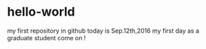 # hello-world
my first repository in github
today is Sep.12th,2016
my first day as a graduate student
come on !
